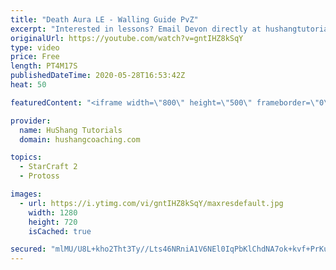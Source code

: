 ```yaml
---
title: "Death Aura LE - Walling Guide PvZ"
excerpt: "Interested in lessons? Email Devon directly at hushangtutorials@outlook.com ------------------------------------------------------------------------------------------------------- Want to support HuShang Tutorials directly? Patreon is a website where you can contribute a monthly donation that will help"
originalUrl: https://youtube.com/watch?v=gntIHZ8kSqY
type: video
price: Free
length: PT4M17S
publishedDateTime: 2020-05-28T16:53:42Z
heat: 50

featuredContent: "<iframe width=\"800\" height=\"500\" frameborder=\"0\" src=\"https://www.youtube.com/embed/gntIHZ8kSqY\" allow=\"accelerometer; autoplay; encrypted-media; gyroscope; picture-in-picture\" allowfullscreen></iframe>"

provider:
  name: HuShang Tutorials
  domain: hushangcoaching.com

topics:
  - StarCraft 2
  - Protoss

images:
  - url: https://i.ytimg.com/vi/gntIHZ8kSqY/maxresdefault.jpg
    width: 1280
    height: 720
    isCached: true

secured: "mlMU/U8L+kho2Tht3Ty//Lts46NRniA1V6NEl0IqPbKlChdNA7ok+kvf+PrKu91AhAbuYjmE2Q4xqWTTMSx0o0ylzCYEnvecWQRAvcgA/o2Qzq6VJxMk108JDqn+whXRfCX/XvzXHvz42RIcB+uepsoMbiu9KRpb9IAdW6wVV/B7AzisfdVrCVKyYNVQSBwo2IF9xu51C1ZGDzur0v/gwv5ojwRIe2mt+JiZ1SQzpSQdUt35pdfqv+2I80EcpaHhLinyqXLik17zL4OR1DgtjmruqV5kpT4HGXOhCjbUomIy8dcOKoaad388EHBmh5sOVT3ggW9YGKJMuemGT4E31nHC4pI1fvWakwQHvbA/4qQX6HVQAzFn/rPGpqE4a7plPY9GO/+tzlldD0AzeptDkMPAC5rR7sYLuzoNucm9ymc=;PUT8k9wx0HasLTNXJTYL3A=="
---
```


